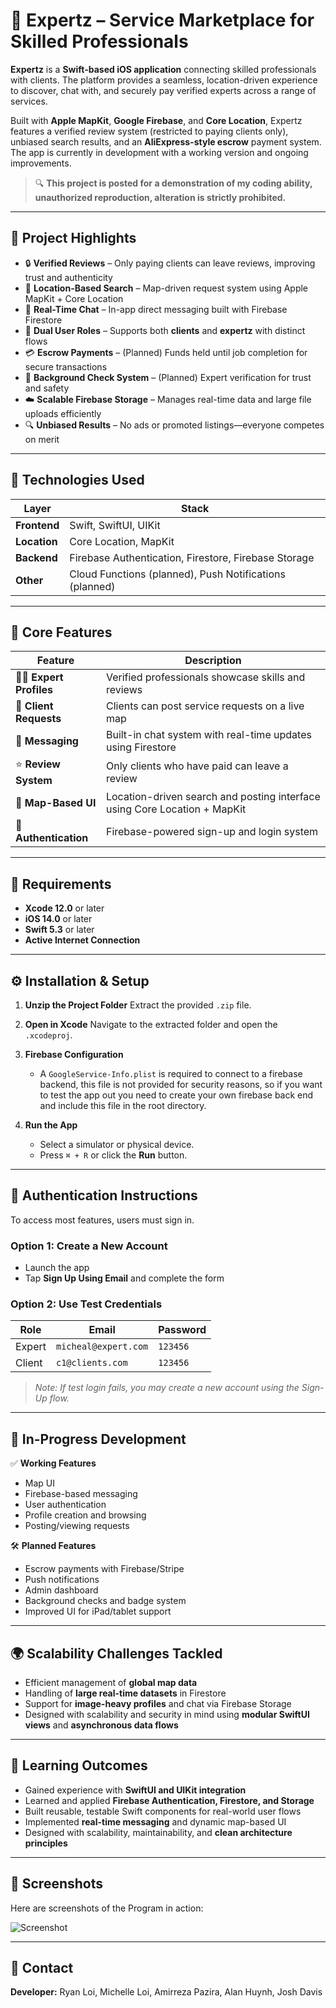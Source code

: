 # 🧠 Expertz – Service Marketplace for Skilled Professionals

**Expertz** is a **Swift-based iOS application** connecting skilled professionals with clients. The platform provides a seamless, location-driven experience to discover, chat with, and securely pay verified experts across a range of services.

Built with **Apple MapKit**, **Google Firebase**, and **Core Location**, Expertz features a verified review system (restricted to paying clients only), unbiased search results, and an **AliExpress-style escrow** payment system. The app is currently in development with a working version and ongoing improvements.

> 🔍 **This project is posted for a demonstration of my coding ability, unauthorized reproduction, alteration is strictly prohibited.**

---

## 🚀 Project Highlights

* 🔒 **Verified Reviews** – Only paying clients can leave reviews, improving trust and authenticity
* 📍 **Location-Based Search** – Map-driven request system using Apple MapKit + Core Location
* 💬 **Real-Time Chat** – In-app direct messaging built with Firebase Firestore
* 💼 **Dual User Roles** – Supports both **clients** and **expertz** with distinct flows
* 💳 **Escrow Payments** – (Planned) Funds held until job completion for secure transactions
* 🧾 **Background Check System** – (Planned) Expert verification for trust and safety
* ☁️ **Scalable Firebase Storage** – Manages real-time data and large file uploads efficiently
* 🔍 **Unbiased Results** – No ads or promoted listings—everyone competes on merit

---

## 🔧 Technologies Used

| Layer        | Stack                                                   |
| ------------ | ------------------------------------------------------- |
| **Frontend** | Swift, SwiftUI, UIKit                                   |
| **Location** | Core Location, MapKit                                   |
| **Backend**  | Firebase Authentication, Firestore, Firebase Storage    |
| **Other**    | Cloud Functions (planned), Push Notifications (planned) |

---

## 📱 Core Features

| Feature                   | Description                                                               |
| ------------------------- | ------------------------------------------------------------------------- |
| 🧑‍💼 **Expert Profiles** | Verified professionals showcase skills and reviews                        |
| 👥 **Client Requests**    | Clients can post service requests on a live map                           |
| 💬 **Messaging**          | Built-in chat system with real-time updates using Firestore               |
| ⭐ **Review System**       | Only clients who have paid can leave a review                             |
| 📍 **Map-Based UI**       | Location-driven search and posting interface using Core Location + MapKit |
| 🔐 **Authentication**     | Firebase-powered sign-up and login system                                 |

---

## 📂 Requirements

* **Xcode 12.0** or later
* **iOS 14.0** or later
* **Swift 5.3** or later
* **Active Internet Connection**

---

## ⚙️ Installation & Setup

1. **Unzip the Project Folder**
   Extract the provided `.zip` file.

2. **Open in Xcode**
   Navigate to the extracted folder and open the `.xcodeproj`.

3. **Firebase Configuration**

   * A `GoogleService-Info.plist` is required to connect to a firebase backend, this file is not provided for security reasons, so if you want to test the app out you need to create your own firebase back end and include this file in the root directory.


4. **Run the App**

   * Select a simulator or physical device.
   * Press `⌘ + R` or click the **Run** button.

---

## 🔐 Authentication Instructions

To access most features, users must sign in.

### Option 1: Create a New Account

* Launch the app
* Tap **Sign Up Using Email** and complete the form

### Option 2: Use Test Credentials

| Role   | Email                | Password |
| ------ | -------------------- | -------- |
| Expert | `micheal@expert.com` | `123456` |
| Client | `c1@clients.com`     | `123456` |

> *Note: If test login fails, you may create a new account using the Sign-Up flow.*

---

## 🧪 In-Progress Development

✅ **Working Features**

* Map UI
* Firebase-based messaging
* User authentication
* Profile creation and browsing
* Posting/viewing requests

🛠️ **Planned Features**

* Escrow payments with Firebase/Stripe
* Push notifications
* Admin dashboard
* Background checks and badge system
* Improved UI for iPad/tablet support

---

## 🌍 Scalability Challenges Tackled

* Efficient management of **global map data**
* Handling of **large real-time datasets** in Firestore
* Support for **image-heavy profiles** and chat via Firebase Storage
* Designed with scalability and security in mind using **modular SwiftUI views** and **asynchronous data flows**

---

## 🧠 Learning Outcomes

* Gained experience with **SwiftUI and UIKit integration**
* Learned and applied **Firebase Authentication, Firestore, and Storage**
* Built reusable, testable Swift components for real-world user flows
* Implemented **real-time messaging** and dynamic map-based UI
* Designed with scalability, maintainability, and **clean architecture principles**

---

## 📸 Screenshots

Here are screenshots of the Program in action:

![Screenshot](.png)

---

## 🤝 Contact

**Developer:** Ryan Loi, Michelle Loi, Amirreza Pazira, Alan Huynh, Josh Davis
